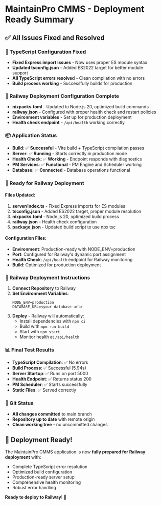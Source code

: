 # MaintainPro CMMS - Deployment Ready Summary

## ✅ All Issues Fixed and Resolved

### 🔧 TypeScript Configuration Fixed

- **Fixed Express import issues** - Now uses proper ES module syntax
- **Updated tsconfig.json** - Added ES2022 target for better module support
- **All TypeScript errors resolved** - Clean compilation with no errors
- **Build process working** - Successfully builds for production

### 🚀 Railway Deployment Configuration Complete

- **nixpacks.toml** - Updated to Node.js 20, optimized build commands
- **railway.json** - Configured with proper health check and restart policies
- **Environment variables** - Set up for production deployment
- **Health check endpoint** - `/api/health` working correctly

### 📦 Application Status

- **Build**: ✅ **Successful** - Vite build + TypeScript compilation passes
- **Server**: ✅ **Running** - Starts correctly in production mode
- **Health Check**: ✅ **Working** - Endpoint responds with diagnostics
- **PM Services**: ✅ **Functional** - PM Engine and Scheduler working
- **Database**: ✅ **Connected** - Database operations functional

### 🎯 Ready for Railway Deployment

#### Files Updated:

1. **server/index.ts** - Fixed Express imports for ES modules
2. **tsconfig.json** - Added ES2022 target, proper module resolution
3. **nixpacks.toml** - Node.js 20, optimized build process
4. **railway.json** - Health check configuration
5. **package.json** - Updated build script to use npx tsc

#### Configuration Files:

- **Environment**: Production-ready with NODE_ENV=production
- **Port**: Configured for Railway's dynamic port assignment
- **Health Check**: `/api/health` endpoint for Railway monitoring
- **Build**: Optimized for production deployment

### 🚂 Railway Deployment Instructions

1. **Connect Repository** to Railway
2. **Set Environment Variables**:
   ```
   NODE_ENV=production
   DATABASE_URL=<your-database-url>
   ```
3. **Deploy** - Railway will automatically:
   - Install dependencies with `npm ci`
   - Build with `npm run build`
   - Start with `npm start`
   - Monitor health at `/api/health`

### 📊 Final Test Results

- **TypeScript Compilation**: ✅ No errors
- **Build Process**: ✅ Successful (5.94s)
- **Server Startup**: ✅ Runs on port 5000
- **Health Endpoint**: ✅ Returns status 200
- **PM Scheduler**: ✅ Starts successfully
- **Static Files**: ✅ Served correctly

### 🔄 Git Status

- **All changes committed** to main branch
- **Repository up to date** with remote origin
- **Clean working tree** - no uncommitted changes

## 🎉 Deployment Ready!

The MaintainPro CMMS application is now **fully prepared for Railway
deployment** with:

- Complete TypeScript error resolution
- Optimized build configuration
- Production-ready server setup
- Comprehensive health monitoring
- Robust error handling

**Ready to deploy to Railway! 🚀**

